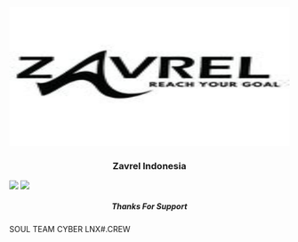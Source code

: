 <h4 align="center"> <img src="https://github.com/InYourG00D1/InYourG00D1/blob/main/z.jpg" width="600" height="250"> </h4>
<h3 align="center"> Zavrel Indonesia </h3>

<a href="https://github.com/InYourG00D1"></a>
         <img src="https://img.shields.io/github/followers/InYourG00D1?label=InYourG00D1&style=social"> <a href="https://github.com/InYourG00D1"></a>
          <img src="https://img.shields.io/github/stars/InYourG00D1?style=social">
<h5 align="center"> Thanks For Support </h5><td>
SOUL TEAM CYBER
LNX#.CREW
